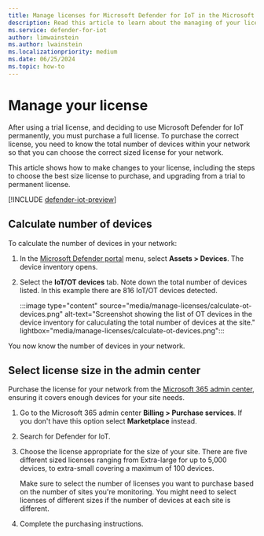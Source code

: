 ```yaml
---
title: Manage licenses for Microsoft Defender for IoT in the Microsoft Defender portal
description: Read this article to learn about the managing of your license for Defender for IoT in the Microsoft Defender portal.
ms.service: defender-for-iot
author: limwainstein
ms.author: lwainstein
ms.localizationpriority: medium
ms.date: 06/25/2024
ms.topic: how-to
---
```


# Manage your license

After using a trial license, and deciding to use Microsoft Defender for IoT permanently, you must purchase a full license. To purchase the correct license, you need to know the total number of devices within your network so that you can choose the correct sized license for your network.

This article shows how to make changes to your license, including the steps to choose the best size license to purchase, and upgrading from a trial to permanent license.

[!INCLUDE [defender-iot-preview](../includes//defender-for-iot-defender-public-preview.md)]

## Calculate number of devices

To calculate the number of devices in your network:

1. In the [Microsoft Defender portal](https://security.microsoft.com/machines) menu, select **Assets > Devices**. The device inventory opens.
1. Select the **IoT/OT devices** tab. Note down the total number of devices listed. In this example there are 816 IoT/OT devices detected.

    :::image type="content" source="media/manage-licenses/calculate-ot-devices.png" alt-text="Screenshot showing the list of OT devices in the device inventory for caluculating the total number of devices at the site." lightbox="media/manage-licenses/calculate-ot-devices.png":::

You now know the number of devices in your network.

## Select license size in the admin center

Purchase the license for your network from the [Microsoft 365 admin center](/microsoft-365/commerce/licenses/buy-licenses), ensuring it covers enough devices for your site needs.

1. Go to the Microsoft 365 admin center **Billing > Purchase services**. If you don't have this option select **Marketplace** instead.

1. Search for Defender for IoT.

1. Choose the license appropriate for the size of your site. There are five different sized licenses ranging from Extra-large for up to 5,000 devices, to extra-small covering a maximum of 100 devices.

    Make sure to select the number of licenses you want to purchase based on the number of sites you're monitoring. You might need to select licenses of different sizes if the number of devices at each site is different.

1. Complete the purchasing instructions.
